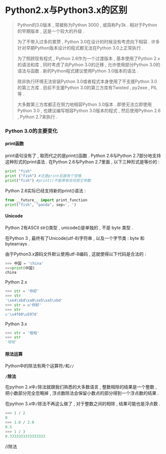# Python2.x与Python3.x的区别

> Python的3​​.0版本 , 常被称为Python 3000 , 或简称Py3k . 相对于Python的早期版本 , 这是一个较大的升级 .
>
> 为了不带入过多的累赘 , Python 3.0在设计的时候没有考虑向下相容 . 许多针对早期Python版本设计的程式都无法在Python 3.0上正常执行 .
>
> 为了照顾现有程式 , Python 2.6作为一个过渡版本 , 基本使用了Python 2.x的语法和库 , 同时考虑了向Python 3.0的迁移 , 允许使用部分Python 3.0的语法与函数 . 新的Python程式建议使用Python 3.0版本的语法 .
>
> 除非执行环境无法安装Python 3.0或者程式本身使用了不支援Python 3.0的第三方库 . 目前不支援Python 3.0的第三方库有Twisted , py2exe , PIL等 .
>
> 大多数第三方库都正在努力地相容Python 3.0版本 . 即使无法立即使用Python 3.0 , 也建议编写相容Python 3.0版本的程式 , 然后使用Python 2.6 , Python 2.7来执行 .

### Python 3.0的主要变化

#### print函数

print语句没有了 , 取而代之的是print\(\)函数 . Python 2.6与Python 2.7部分地支持这种形式的print语法 . 在Python 2.6与Python 2.7里面 , 以下三种形式是等价的 :

```py
print "fish"
print ("fish") #注意print后面有个空格
print("fish") #print()不能带有任何其它参数
```

Python 2.6实际已经支持新的print\(\)语法 :

```py
from __future__ import print_function
print("fish", "panda", sep=', ')
```

#### Unicode

Python 2有ASCII str\(\)类型 , unicode\(\)是单独的 , 不是 byte 类型 .

在Python 3 , 最终有了Unicode\(utf-8\)字符串 , 以及一个字节类 : byte 和 bytearrays .

由于Python3.x源码文件默认使用utf-8编码 , 这就使得以下代码是合法的 :

```py
>>> 中国 = 'china' 
>>>print(中国) 
china
```

Python 2.x

```py
>>> str = '你好'
>>> str
'\xe4\xbd\xa0\xe5\xa5\xbd'
>>> str = u'你好'
>>> str
u'\u4f60\u597d'
```

Python 3.x

```py
>>> str = '哈哈'
>>> str
'哈哈'
```

#### 除法运算

Python中的除法有两个运算符`/`和`//`

**`/`除法**

在python 2.x中`/`除法就跟我们熟悉的大多数语言 , 整数相除的结果是一个整数 , 把小数部分完全忽略掉 , 浮点数除法会保留小数点的部分得到一个浮点数的结果 . 

在python 3.x中`/`除法不再这么做了 , 对于整数之间的相除 , 结果可能也是浮点数 . 

```py
>>> 1 / 2
0
>>> 1.0 / 2.0
0.5
>>> 1 / 3
0.3333333333333333
```

//除法


